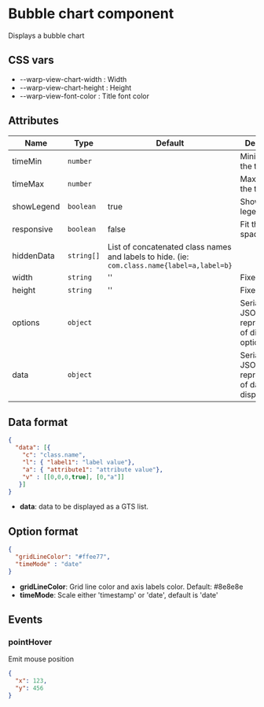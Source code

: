 # Bubble chart component

Displays a bubble chart

## CSS vars

- --warp-view-chart-width : Width
- --warp-view-chart-height : Height
- --warp-view-font-color : Title font color


## Attributes

| Name | Type | Default | Description |
|------|------|---------|-------------|
| timeMin | `number` | | Minimum in the time range |
| timeMax | `number` | | Maximum in the time range |
| showLegend | `boolean` | true | Shows a legend |
| responsive | `boolean` | false | Fit the parent space |
| hiddenData | `string[]` | List of concatenated class names and labels to hide. (ie: `com.class.name{label=a,label=b}` |
| width | `string` | '' | Fixed width |
| height | `string` | '' | Fixed height |
| options | `object` | | Serialized JSON representation of display options |
| data | `object` | | Serialized JSON representation of data to display |

## Data format


```json
{
  "data": [{
    "c": "class.name", 
    "l": { "label1": "label value"},  
    "a": { "attribute1": "attribute value"},
    "v" : [[0,0,0,true], [0,"a"]]
   }]
}
```
- **data**: data to be displayed as a GTS list.

## Option format

```json
{
  "gridLineColor": "#ffee77",
  "timeMode" : "date"
}
```

- **gridLineColor**: Grid line color and axis labels color. Default: #8e8e8e
- **timeMode**: Scale either 'timestamp' or 'date', default is 'date' 

## Events

### pointHover

Emit mouse position

```json
{
  "x": 123,
  "y": 456
}
```
